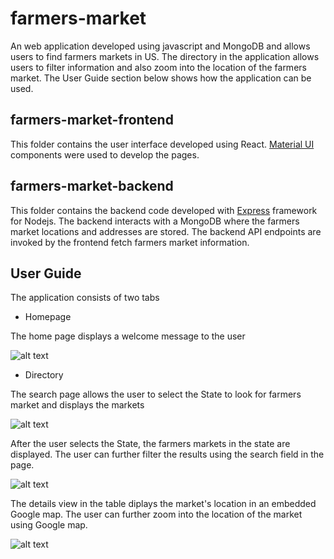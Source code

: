 # farmers-market
An web application developed using javascript and MongoDB and allows users to find farmers markets in US. The directory in the application allows users to filter information and also zoom into the location of the farmers market. The User Guide section below shows how the application can be used.

## farmers-market-frontend

This folder contains the user interface developed using React. [Material UI](https://material-ui.com/) components were used to develop the pages.

## farmers-market-backend

This folder contains the backend code developed with [Express](https://expressjs.com/) framework for Nodejs. The backend interacts with a MongoDB where the farmers market locations and addresses are stored. The backend API endpoints are invoked by the frontend fetch farmers market information.

## User Guide

The application consists of two tabs

+ Homepage

The home page displays a welcome message to the user

![alt text](https://user-images.githubusercontent.com/60051474/72681135-ecd90980-3ac0-11ea-8032-3ac93a49c101.jpg)

+ Directory

The search page allows the user to select the State to look for farmers market and displays the markets

![alt text](https://user-images.githubusercontent.com/60051474/72682570-a7233d80-3ace-11ea-8402-87c0ac618720.jpg)

After the user selects the State, the farmers markets in the state are displayed. The user can further filter the results using the search field in the page.

![alt text](https://user-images.githubusercontent.com/60051474/72681163-2a3d9700-3ac1-11ea-99c5-c1dd9c2349a6.jpg)

The details view in the table diplays the market's location in an embedded Google map. The user can further zoom into the location of the market using Google map.

![alt text](https://user-images.githubusercontent.com/60051474/72681169-36c1ef80-3ac1-11ea-98d9-43ae2c77e66d.jpg)

